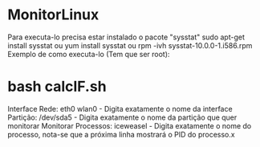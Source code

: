 # MonitorLinux

Para executa-lo precisa estar instalado o pacote "sysstat"
sudo apt-get install sysstat
ou
yum install sysstat
ou
rpm -ivh sysstat-10.0.0-1.i586.rpm
Exemplo de como executa-lo (Tem que ser root):
# bash calcIF.sh 
Interface Rede: eth0 wlan0 - Digita exatamente o nome da interface
Partição: /dev/sda5 - Digita exatamente o nome da partição que quer monitorar
Monitorar Processos: iceweasel - Digita exatamente o nome do processo, nota-se que a próxima linha mostrará o PID do processo.x
